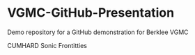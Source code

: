 # VGMC-GitHub-Presentation

Demo repository for a GitHub demonstration for Berklee VGMC




CUMHARD
Sonic Frontitties
